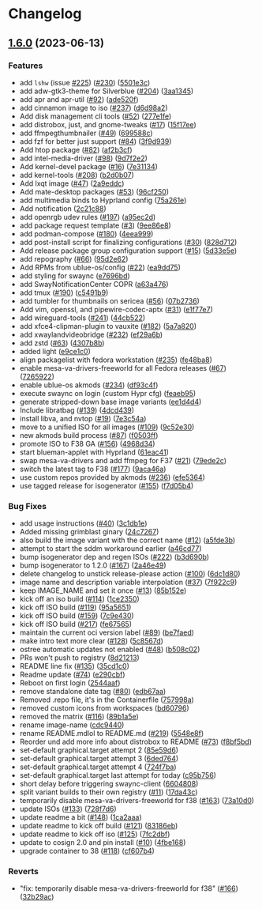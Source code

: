 # Changelog

## [1.6.0](https://github.com/ccuqme/ublue-hyprland/compare/v1.5.0...v1.6.0) (2023-06-13)


### Features

* add `lshw` (issue [#225](https://github.com/ccuqme/ublue-hyprland/issues/225)) ([#230](https://github.com/ccuqme/ublue-hyprland/issues/230)) ([5501e3c](https://github.com/ccuqme/ublue-hyprland/commit/5501e3c008aaed027c2bbfc25c3a952a2500db4d))
* add adw-gtk3-theme for Silverblue ([#204](https://github.com/ccuqme/ublue-hyprland/issues/204)) ([3aa1345](https://github.com/ccuqme/ublue-hyprland/commit/3aa1345d46507a4158ff7df29cbb92b186c89b4b))
* add apr and apr-util ([#92](https://github.com/ccuqme/ublue-hyprland/issues/92)) ([ade520f](https://github.com/ccuqme/ublue-hyprland/commit/ade520f7e50a12b40672b50b184fba6a41e2d002))
* add cinnamon image to iso ([#237](https://github.com/ccuqme/ublue-hyprland/issues/237)) ([d6d98a2](https://github.com/ccuqme/ublue-hyprland/commit/d6d98a238a2d6f9702d428de5ef94011df6a4a3e))
* Add disk management cli tools ([#52](https://github.com/ccuqme/ublue-hyprland/issues/52)) ([277e1fe](https://github.com/ccuqme/ublue-hyprland/commit/277e1fe0260a22ec76bf9ca45b226144bc1433ff))
* add distrobox, just, and gnome-tweaks ([#17](https://github.com/ccuqme/ublue-hyprland/issues/17)) ([15f17ee](https://github.com/ccuqme/ublue-hyprland/commit/15f17ee7b779b5331e99a08701b629f53906c050))
* add ffmpegthumbnailer ([#49](https://github.com/ccuqme/ublue-hyprland/issues/49)) ([699588c](https://github.com/ccuqme/ublue-hyprland/commit/699588cf94a18060835c458452c6a828a6ad7435))
* add fzf for better just support ([#84](https://github.com/ccuqme/ublue-hyprland/issues/84)) ([3f9d939](https://github.com/ccuqme/ublue-hyprland/commit/3f9d9398ca7b1754234ef06111b66037b2f3531b))
* Add htop package ([#82](https://github.com/ccuqme/ublue-hyprland/issues/82)) ([af2b3cf](https://github.com/ccuqme/ublue-hyprland/commit/af2b3cfd1f3d8a0e52c03166a553d5f33e156638))
* add intel-media-driver ([#98](https://github.com/ccuqme/ublue-hyprland/issues/98)) ([9d7f2e2](https://github.com/ccuqme/ublue-hyprland/commit/9d7f2e26d39d90eaf38449f8a7bcfda97142f7b3))
* Add kernel-devel package ([#16](https://github.com/ccuqme/ublue-hyprland/issues/16)) ([7e31134](https://github.com/ccuqme/ublue-hyprland/commit/7e311342aa80e20ad2c4762b033a6b714a5ae334))
* add kernel-tools ([#208](https://github.com/ccuqme/ublue-hyprland/issues/208)) ([b2d0b07](https://github.com/ccuqme/ublue-hyprland/commit/b2d0b0795067de0630ef4f64a3471dda5d33e5d9))
* Add lxqt image ([#47](https://github.com/ccuqme/ublue-hyprland/issues/47)) ([2a9eddc](https://github.com/ccuqme/ublue-hyprland/commit/2a9eddc4bf67f34763a8c2e3f53642613a228afa))
* Add mate-desktop packages ([#53](https://github.com/ccuqme/ublue-hyprland/issues/53)) ([96cf250](https://github.com/ccuqme/ublue-hyprland/commit/96cf250141d9ea737a3956f0955a20ad813619ed))
* add multimedia binds to Hyprland config ([75a261e](https://github.com/ccuqme/ublue-hyprland/commit/75a261e2b4aa193367da25c93723c7b96de15689))
* Add notification ([2c21c88](https://github.com/ccuqme/ublue-hyprland/commit/2c21c88af355b1752ac02491d8ffc7655bf7def2))
* add openrgb udev rules ([#197](https://github.com/ccuqme/ublue-hyprland/issues/197)) ([a95ec2d](https://github.com/ccuqme/ublue-hyprland/commit/a95ec2d42e059eb3595f31b5c1bc8251e1cb0662))
* add package request template ([#3](https://github.com/ccuqme/ublue-hyprland/issues/3)) ([9ee86e8](https://github.com/ccuqme/ublue-hyprland/commit/9ee86e80c622aef297a7770dc7ec4a02c87affa6))
* add podman-compose ([#180](https://github.com/ccuqme/ublue-hyprland/issues/180)) ([4eea999](https://github.com/ccuqme/ublue-hyprland/commit/4eea999b5771d438e819735b9f000b9d0b4ef27c))
* add post-install script for finalizing configurations ([#30](https://github.com/ccuqme/ublue-hyprland/issues/30)) ([828d712](https://github.com/ccuqme/ublue-hyprland/commit/828d71209ee612ccc6373ba76982f63b268d07dc))
* Add release package group configuration support ([#15](https://github.com/ccuqme/ublue-hyprland/issues/15)) ([5d33e5e](https://github.com/ccuqme/ublue-hyprland/commit/5d33e5e235b26ff56bcf7db7319d5b1d1acadac4))
* add repography ([#66](https://github.com/ccuqme/ublue-hyprland/issues/66)) ([95d2e62](https://github.com/ccuqme/ublue-hyprland/commit/95d2e62e2e90d7a5f5f76569678e522441e7972f))
* Add RPMs from ublue-os/config ([#22](https://github.com/ccuqme/ublue-hyprland/issues/22)) ([ea9dd75](https://github.com/ccuqme/ublue-hyprland/commit/ea9dd75d7ef8be10afb33a94e1d391a2dcde8bba))
* add styling for swaync ([e7696bd](https://github.com/ccuqme/ublue-hyprland/commit/e7696bdfb49aeda1f3555dc92421a037ad2dbb1c))
* add SwayNotificationCenter COPR ([a63a476](https://github.com/ccuqme/ublue-hyprland/commit/a63a4768d6dbd8bda338e3c1b3be8b6b144c11a0))
* add tmux ([#190](https://github.com/ccuqme/ublue-hyprland/issues/190)) ([c5491b9](https://github.com/ccuqme/ublue-hyprland/commit/c5491b9a903be6eb5311e01c9dbefc638c3567d9))
* add tumbler for thumbnails on sericea ([#56](https://github.com/ccuqme/ublue-hyprland/issues/56)) ([07b2736](https://github.com/ccuqme/ublue-hyprland/commit/07b2736f03f3b054eebb01ce1f2d668d5284e7bf))
* Add vim, openssl, and pipewire-codec-aptx ([#31](https://github.com/ccuqme/ublue-hyprland/issues/31)) ([e1f77e7](https://github.com/ccuqme/ublue-hyprland/commit/e1f77e79b99150fff55cd07190f608f7ddd48e5d))
* add wireguard-tools ([#241](https://github.com/ccuqme/ublue-hyprland/issues/241)) ([44cb522](https://github.com/ccuqme/ublue-hyprland/commit/44cb522091433b2e1e4a84f4bdac4ea592e353b0))
* add xfce4-clipman-plugin to vauxite ([#182](https://github.com/ccuqme/ublue-hyprland/issues/182)) ([5a7a820](https://github.com/ccuqme/ublue-hyprland/commit/5a7a820180dd878b9be8bc2729ba3c51c2e3594d))
* add xwaylandvideobridge ([#232](https://github.com/ccuqme/ublue-hyprland/issues/232)) ([ef29a6b](https://github.com/ccuqme/ublue-hyprland/commit/ef29a6bbfc4edd28bebef63994f8a6ab922818a1))
* add zstd ([#63](https://github.com/ccuqme/ublue-hyprland/issues/63)) ([4307b8b](https://github.com/ccuqme/ublue-hyprland/commit/4307b8bc3fe6f087c0251f0e7105ac173035baac))
* added light ([e9ce1c0](https://github.com/ccuqme/ublue-hyprland/commit/e9ce1c0c1acc1079ae497f5d486a9ef20aaeabab))
* align packagelist with fedora workstation ([#235](https://github.com/ccuqme/ublue-hyprland/issues/235)) ([fe48ba8](https://github.com/ccuqme/ublue-hyprland/commit/fe48ba84a061ef193285830f72c95d3f71c7a496))
* enable mesa-va-drivers-freeworld for all Fedora releases ([#67](https://github.com/ccuqme/ublue-hyprland/issues/67)) ([7265922](https://github.com/ccuqme/ublue-hyprland/commit/7265922d0a781c396f334582df7a1b04f3a2a32b))
* enable ublue-os akmods ([#234](https://github.com/ccuqme/ublue-hyprland/issues/234)) ([df93c4f](https://github.com/ccuqme/ublue-hyprland/commit/df93c4f17fe4262dad7e59233097513c734cc007))
* execute swaync on login (custom Hypr cfg) ([feaeb95](https://github.com/ccuqme/ublue-hyprland/commit/feaeb95738c73c12295aade265be315aa055c24f))
* generate stripped-down base image variants ([ee1d4d4](https://github.com/ccuqme/ublue-hyprland/commit/ee1d4d432b0bcd620894412fa30daf9a556bf8b4))
* Include libratbag ([#139](https://github.com/ccuqme/ublue-hyprland/issues/139)) ([4dcd439](https://github.com/ccuqme/ublue-hyprland/commit/4dcd439c4b0a07c9ed96d6dd96d8a997a092b5b4))
* install libva, and nvtop ([#19](https://github.com/ccuqme/ublue-hyprland/issues/19)) ([7e3c54a](https://github.com/ccuqme/ublue-hyprland/commit/7e3c54a7a5810e20f53998a432c9d45be38cba78))
* move to a unified ISO for all images ([#109](https://github.com/ccuqme/ublue-hyprland/issues/109)) ([9c52e30](https://github.com/ccuqme/ublue-hyprland/commit/9c52e302741968a0d290a70fb863464bd41fa970))
* new akmods build process ([#87](https://github.com/ccuqme/ublue-hyprland/issues/87)) ([f0503ff](https://github.com/ccuqme/ublue-hyprland/commit/f0503ffd4ac769e9c38f58adc274e35af9edf50f))
* promote ISO to F38 GA ([#156](https://github.com/ccuqme/ublue-hyprland/issues/156)) ([4968d34](https://github.com/ccuqme/ublue-hyprland/commit/4968d34aef7a9e4a6c55bfee1e2e2eb8d095e6c1))
* start blueman-applet with Hyprland ([61eac41](https://github.com/ccuqme/ublue-hyprland/commit/61eac41e2ea3874eabdaa19131b7bcc37d7b9568))
* swap mesa-va-drivers and add ffmpeg for F37 ([#21](https://github.com/ccuqme/ublue-hyprland/issues/21)) ([79ede2c](https://github.com/ccuqme/ublue-hyprland/commit/79ede2ca5028187e29ee7e5c83275b0eff20e55e))
* switch the latest tag to F38 ([#177](https://github.com/ccuqme/ublue-hyprland/issues/177)) ([9aca46a](https://github.com/ccuqme/ublue-hyprland/commit/9aca46a742d9128e9b22bfbc5e380f5394ee269a))
* use custom repos provided by akmods ([#236](https://github.com/ccuqme/ublue-hyprland/issues/236)) ([efe5364](https://github.com/ccuqme/ublue-hyprland/commit/efe53640acc871ed2d60903774577e8a5565672c))
* use tagged release for isogenerator ([#155](https://github.com/ccuqme/ublue-hyprland/issues/155)) ([f7d05b4](https://github.com/ccuqme/ublue-hyprland/commit/f7d05b4f58096fa87df920523390cfe51774cdee))


### Bug Fixes

* add usage instructions ([#40](https://github.com/ccuqme/ublue-hyprland/issues/40)) ([3c1db1e](https://github.com/ccuqme/ublue-hyprland/commit/3c1db1ed5965b3f1547c3cf5f560273cfa0332e3))
* Added missing grimblast ginary ([24c7267](https://github.com/ccuqme/ublue-hyprland/commit/24c72671b14be1d4ba57a890ca2f7e187b918ef7))
* also build the image variant with the correct name ([#12](https://github.com/ccuqme/ublue-hyprland/issues/12)) ([a5fde3b](https://github.com/ccuqme/ublue-hyprland/commit/a5fde3b9edb2ad3c04e0af25b4f2e3a5c1ebadc4))
* attempt to start the sddm workaround earlier ([a46cd77](https://github.com/ccuqme/ublue-hyprland/commit/a46cd7744d7252bb3f93e0639ead38946524e4e9))
* bump isogenerator dep and regen ISOs ([#222](https://github.com/ccuqme/ublue-hyprland/issues/222)) ([b3d690b](https://github.com/ccuqme/ublue-hyprland/commit/b3d690b338e32d28210e00112973e15797cf6749))
* bump isogenerator to 1.2.0 ([#167](https://github.com/ccuqme/ublue-hyprland/issues/167)) ([2a46e49](https://github.com/ccuqme/ublue-hyprland/commit/2a46e49765fea7683278f74e1d2eb6fe2b3b9ff4))
* delete changelog to unstick release-please action ([#100](https://github.com/ccuqme/ublue-hyprland/issues/100)) ([6dc1d80](https://github.com/ccuqme/ublue-hyprland/commit/6dc1d808d8cdb33e912926a587c843b3a9d9c993))
* image name and description variable interpolation ([#37](https://github.com/ccuqme/ublue-hyprland/issues/37)) ([7f922c9](https://github.com/ccuqme/ublue-hyprland/commit/7f922c9343878ceb9a09bba0126ed55e19edc23a))
* keep IMAGE_NAME and set it once ([#13](https://github.com/ccuqme/ublue-hyprland/issues/13)) ([85b152e](https://github.com/ccuqme/ublue-hyprland/commit/85b152ec097f3be9b15a87b39bffa7ba022ba968))
* kick off an iso build ([#114](https://github.com/ccuqme/ublue-hyprland/issues/114)) ([1ce2350](https://github.com/ccuqme/ublue-hyprland/commit/1ce235014932000625c47f6a89319647e37a190e))
* kick off ISO build ([#119](https://github.com/ccuqme/ublue-hyprland/issues/119)) ([95a5651](https://github.com/ccuqme/ublue-hyprland/commit/95a5651a205e9839f76d0fbcd5bcdf7c3351ded9))
* kick off ISO build ([#159](https://github.com/ccuqme/ublue-hyprland/issues/159)) ([7c9e430](https://github.com/ccuqme/ublue-hyprland/commit/7c9e43008eb65a6af6ed1c69a3c08dfbc819ba63))
* kick off ISO build ([#217](https://github.com/ccuqme/ublue-hyprland/issues/217)) ([fe67565](https://github.com/ccuqme/ublue-hyprland/commit/fe675656ad5e7fae24849eb8af200bbd6cf8a588))
* maintain the current oci version label ([#89](https://github.com/ccuqme/ublue-hyprland/issues/89)) ([be7faed](https://github.com/ccuqme/ublue-hyprland/commit/be7faeda71ca2a96e0471d0fada59052b8db3c3d))
* make intro text more clear ([#128](https://github.com/ccuqme/ublue-hyprland/issues/128)) ([5c8567d](https://github.com/ccuqme/ublue-hyprland/commit/5c8567d72f8ad5ba68c2e20a04ab10a72df40980))
* ostree automatic updates not enabled ([#48](https://github.com/ccuqme/ublue-hyprland/issues/48)) ([b508c02](https://github.com/ccuqme/ublue-hyprland/commit/b508c02b0200846a50e62d31479d7ba83b424b00))
* PRs won't push to registry ([8d21213](https://github.com/ccuqme/ublue-hyprland/commit/8d212133ec05899d1ae1e35f2de5a730a55b1364))
* README line fix ([#135](https://github.com/ccuqme/ublue-hyprland/issues/135)) ([35cd1c0](https://github.com/ccuqme/ublue-hyprland/commit/35cd1c079aeec5a25dca57d2e73d1abd83ace3e2))
* Readme update ([#74](https://github.com/ccuqme/ublue-hyprland/issues/74)) ([e290cbf](https://github.com/ccuqme/ublue-hyprland/commit/e290cbfd0503598994cc7fee18dde883373783a2))
* Reboot on first login ([2544aaf](https://github.com/ccuqme/ublue-hyprland/commit/2544aaf9a961533d8be00c966972445a25d618c6))
* remove standalone date tag ([#80](https://github.com/ccuqme/ublue-hyprland/issues/80)) ([edb67aa](https://github.com/ccuqme/ublue-hyprland/commit/edb67aa48326ac59891e8e28779c0d2b05a92f0f))
* Removed .repo file, it's in the Containerfile ([757998a](https://github.com/ccuqme/ublue-hyprland/commit/757998ab606f8d3872295ce4ebf27482be3522ad))
* removed custom icons from workspaces ([bd60796](https://github.com/ccuqme/ublue-hyprland/commit/bd607963dbea78045daa67556a582724edae73f7))
* removed the matrix ([#116](https://github.com/ccuqme/ublue-hyprland/issues/116)) ([89b1a5e](https://github.com/ccuqme/ublue-hyprland/commit/89b1a5e8c23b415b0cf5e49256721bb9252bca1d))
* rename image-name ([cdc9440](https://github.com/ccuqme/ublue-hyprland/commit/cdc9440e8d7b5b28cfe530ec0560457e160067f9))
* rename README.mdlol to README.md ([#219](https://github.com/ccuqme/ublue-hyprland/issues/219)) ([5548e8f](https://github.com/ccuqme/ublue-hyprland/commit/5548e8fd8b1b2585dbfb6b07a498c716c7b7521e))
* Reorder und add more info about distrobox to README ([#73](https://github.com/ccuqme/ublue-hyprland/issues/73)) ([f8bf5bd](https://github.com/ccuqme/ublue-hyprland/commit/f8bf5bdac57f777050da058b7590339254847467))
* set-default graphical.target attempt 2 ([85e59d6](https://github.com/ccuqme/ublue-hyprland/commit/85e59d665db56f11a15de7832ace95b62b787a79))
* set-default graphical.target attempt 3 ([6ded764](https://github.com/ccuqme/ublue-hyprland/commit/6ded7644fa42ccc897fa9a49db0ba69e44e910da))
* set-default graphical.target attempt 4 ([724f7ba](https://github.com/ccuqme/ublue-hyprland/commit/724f7ba26ff461cbdb411984da771fccda8e514a))
* set-default graphical.target last attempt for today ([c95b756](https://github.com/ccuqme/ublue-hyprland/commit/c95b75607a4f84bb12e7fc3544a97f878e8de2c6))
* short delay before triggering swaync-client ([6604808](https://github.com/ccuqme/ublue-hyprland/commit/6604808a021a5e0a0a3a1ee6828327ea04693607))
* split variant builds to their own registry ([#11](https://github.com/ccuqme/ublue-hyprland/issues/11)) ([17da43c](https://github.com/ccuqme/ublue-hyprland/commit/17da43c69d2850501ae611370e8890f02d44de2b))
* temporarily disable mesa-va-drivers-freeworld for f38 ([#163](https://github.com/ccuqme/ublue-hyprland/issues/163)) ([73a10d0](https://github.com/ccuqme/ublue-hyprland/commit/73a10d02c7b814cb382823c1571c97a86309e22a))
* update ISOs ([#133](https://github.com/ccuqme/ublue-hyprland/issues/133)) ([728f7d6](https://github.com/ccuqme/ublue-hyprland/commit/728f7d6e71b7360355f8bb86e85371f28408c289))
* update readme a bit ([#148](https://github.com/ccuqme/ublue-hyprland/issues/148)) ([1ca2aaa](https://github.com/ccuqme/ublue-hyprland/commit/1ca2aaacf9291f8dca28c5dd189192386be1db36))
* update readme to kick off build ([#121](https://github.com/ccuqme/ublue-hyprland/issues/121)) ([83186eb](https://github.com/ccuqme/ublue-hyprland/commit/83186eb1dd72c5cc5903b8ba308cbcb5a96e7ff7))
* update readme to kick off iso ([#125](https://github.com/ccuqme/ublue-hyprland/issues/125)) ([7fc2dbf](https://github.com/ccuqme/ublue-hyprland/commit/7fc2dbf454e2a5aa7184c8bc968bf9196dc9bfcc))
* update to cosign 2.0 and pin install ([#10](https://github.com/ccuqme/ublue-hyprland/issues/10)) ([4fbe168](https://github.com/ccuqme/ublue-hyprland/commit/4fbe1688e9dce81efd9597bcd46caaf75945f7d3))
* upgrade container to 38 ([#118](https://github.com/ccuqme/ublue-hyprland/issues/118)) ([cf607b4](https://github.com/ccuqme/ublue-hyprland/commit/cf607b4627082b25ea81e511ad96c2ef70ef66b3))


### Reverts

* "fix: temporarily disable mesa-va-drivers-freeworld for f38" ([#166](https://github.com/ccuqme/ublue-hyprland/issues/166)) ([32b29ac](https://github.com/ccuqme/ublue-hyprland/commit/32b29ac8299919b2e97e16058a6c94e66410ef10))

